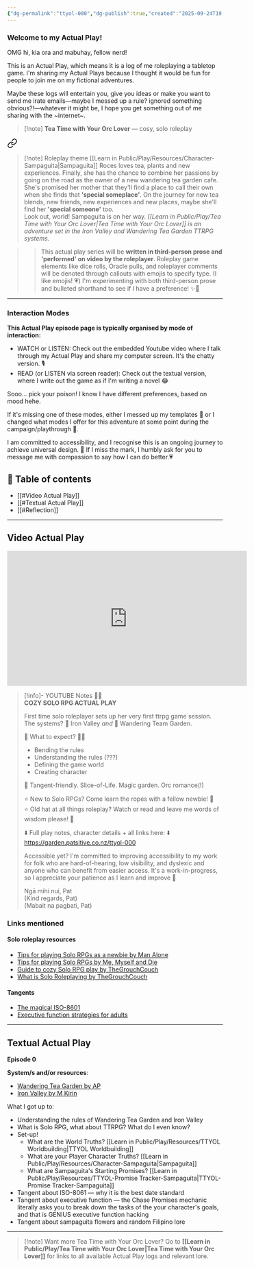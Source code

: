 ```yaml
---
{"dg-permalink":"ttyol-000","dg-publish":true,"created":"2025-09-24T19:34","updated":"2025-09-26T10:24","dg-path":"Play/Actual Plays/TTYOL-000 Setting up the game.md","permalink":"/ttyol-000/","dgPassFrontmatter":true,"noteIcon":"1"}
---
```



<div class="transclusion internal-embed is-loaded"><div class="markdown-embed">



### Welcome to my Actual Play!

OMG hi, kia ora and mabuhay, fellow nerd! 

This is an Actual Play, which means it is a log of me roleplaying a tabletop game. I'm sharing my Actual Plays because I thought it would be fun for people to join me on my fictional adventures. 

Maybe these logs will entertain you, give you ideas or make you want to send me irate emails—maybe I messed up a rule? ignored something obvious?!—whatever it might be, I hope you get something out of me sharing with the ~internet~. 


</div></div>



<div class="transclusion internal-embed is-loaded"><div class="markdown-embed">



> [!note]  **Tea Time with Your Orc Lover** — cosy, solo roleplay
> > 
<div class="transclusion internal-embed is-loaded"><a class="markdown-embed-link" href="/play/tea-time-with-your-orc-lover/#6bb3b0" aria-label="Open link"><svg xmlns="http://www.w3.org/2000/svg" width="24" height="24" viewBox="0 0 24 24" fill="none" stroke="currentColor" stroke-width="2" stroke-linecap="round" stroke-linejoin="round" class="svg-icon lucide-link"><path d="M10 13a5 5 0 0 0 7.54.54l3-3a5 5 0 0 0-7.07-7.07l-1.72 1.71"></path><path d="M14 11a5 5 0 0 0-7.54-.54l-3 3a5 5 0 0 0 7.07 7.07l1.71-1.71"></path></svg></a><div class="markdown-embed">



> [!note] Roleplay theme
[[Learn in Public/Play/Resources/Character-Sampaguita\|Sampaguita]] Roces loves tea, plants and new experiences. Finally, she has the chance to combine her passions by going on the road as the owner of a new wandering tea garden cafe. She's promised her mother that they'll find a place to call their own when she finds that **'special someplace'**.
On the journey for new tea blends, new friends, new experiences and new places, maybe she'll find her **'special someone'** too.  
Look out, world! Sampaguita is on her way. 
_[[Learn in Public/Play/Tea Time with Your Orc Lover\|Tea Time with Your Orc Lover]] is an adventure set in the Iron Valley and Wandering Tea Garden TTRPG systems._

</div></div>

> > This actual play series will be **written in third-person prose and 'performed' on video by the roleplayer**. Roleplay game elements like dice rolls, Oracle pulls, and roleplayer comments will be denoted through callouts with emojis to specify type. (I like emojis! 💗)
> > I'm experimenting with both third-person prose and bulleted shorthand to see if I have a preference! ✨🤔

</div></div>


--- 


<div class="transclusion internal-embed is-loaded"><div class="markdown-embed">



### Interaction Modes 
**This Actual Play episode page is typically organised by mode of interaction:**
- WATCH or LISTEN: Check out the embedded Youtube video where I talk through my Actual Play and share my computer screen. It's the chatty version. 🎙️
- READ (or LISTEN via screen reader): Check out the textual version, where I write out the game as if I'm writing a novel 😂

Sooo... pick your poison! I know I have different preferences, based on mood hehe. 

If it's missing one of these modes, either I messed up my templates 🫠 or I changed what modes I offer for this adventure at some point during the campaign/playthrough 🤔. 

I am committed to accessibility, and I recognise this is an ongoing journey to achieve universal design. 🤔 If I miss the mark, I humbly ask for you to message me with compassion to say how I can do better.💗


</div></div>


## 📌 Table of contents
- [[#Video Actual Play]]
- [[#Textual Actual Play]]
- [[#Reflection]]

--- 

## Video Actual Play

<iframe width="560" height="315" src="https://www.youtube-nocookie.com/embed/_11q7e3NX00?si=h8vAgQdK5o0cP620" title="YouTube video player" frameborder="0" allow="accelerometer; autoplay; clipboard-write; encrypted-media; gyroscope; picture-in-picture; web-share" referrerpolicy="strict-origin-when-cross-origin" allowfullscreen></iframe>

> [!info]- YOUTUBE Notes 🎲✨  
> **COZY SOLO RPG ACTUAL PLAY**  
>   
> First time solo roleplayer sets up her very first ttrpg game session.  
> The systems? 🔮 Iron Valley _and_ 🪻 Wandering Team Garden.  
>   
> 🤔 What to expect? ✍🏾  
> - Bending the rules  
> - Understanding the rules (???)  
> - Defining the game world  
> - Creating character  
>   
> 🎉 Tangent-friendly. Slice-of-Life. Magic garden. Orc romance(!)  
>   
> ⭐ New to Solo RPGs? Come learn the ropes with a fellow newbie! 🤔  
> ⭐ Old hat at all things roleplay? Watch or read and leave me words of wisdom please! 💌  
>   
> ⬇️ Full play notes, character details + all links here: ⬇️  
> https://garden.patsitive.co.nz/ttyol-000  
>   
> Accessible yet? I'm committed to improving accessibility to my work for folk who are hard-of-hearing, low visibility, and dyslexic and anyone who can benefit from easier access. It's a work-in-progress, so I appreciate your patience as I learn and improve 💖  
>   
> Ngā mihi nui, Pat  
> (Kind regards, Pat)  
> (Mabait na pagbati, Pat)  

### Links mentioned 

#### Solo roleplay resources 
- [Tips for playing Solo RPGs as a newbie by Man Alone](https://youtu.be/fZbr9Id1Zlw?si=Hfd0G6F0TGCMuiMa)
- [Tips for playing Solo RPGs by Me, Myself and Die](https://youtu.be/dgVtt8jC2aA?si=mmU9AOTYmU4OlvWA)
- [Guide to cozy Solo RPG play by TheGrouchCouch](https://youtu.be/Wsh9vzJI2S8?si=ZJCb1gbeJ3WVOkUN)
- [What is Solo Roleplaying by TheGrouchCouch](https://youtu.be/1fC5kLgFva0?si=CDBtuM7dfJCXz8UP)

#### Tangents
- [The magical ISO-8601](https://www.iso.org/iso-8601-date-and-time-format.html)
- [Executive function strategies for adults](https://theadultspeechtherapyworkbook.com/executive-functioning-activities-for-adults/)

--- 

## Textual Actual Play 

**Episode 0**

**System/s and/or resources**: 
- [Wandering Tea Garden by AP](https://ap-cartography.itch.io/the-wandering-tea-garden)
- [Iron Valley by M Kirin](https://mkirin.itch.io/iron-valley)

What I got up to: 
- Understanding the rules of Wandering Tea Garden and Iron Valley 
- What is Solo RPG, what about TTRPG? What do I even know? 
- Set-up! 
	- What are the World Truths? [[Learn in Public/Play/Resources/TTYOL Worldbuilding\|TTYOL Worldbuilding]]
	- What are your Player Character Truths? [[Learn in Public/Play/Resources/Character-Sampaguita\|Sampaguita]]
	- What are Sampaguita's Starting Promises? [[Learn in Public/Play/Resources/TTYOL-Promise Tracker-Sampaguita\|TTYOL-Promise Tracker-Sampaguita]]
- Tangent about ISO-8061 — why it is the best date standard
- Tangent about executive function — the Chase Promises mechanic literally asks you to break down the tasks of the your character's goals, and that is GENIUS executive function hacking
- Tangent about sampaguita flowers and random Filipino lore

--- 


<div class="transclusion internal-embed is-loaded"><div class="markdown-embed">



> [!note] Want more Tea Time with Your Orc Lover?
> Go to **[[Learn in Public/Play/Tea Time with Your Orc Lover\|Tea Time with Your Orc Lover]]** for links to all available Actual Play logs and relevant lore. 

</div></div>

